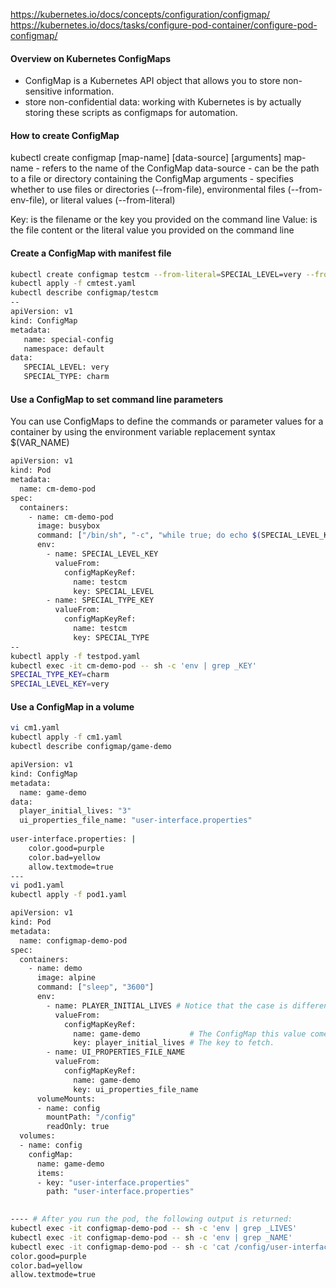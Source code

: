 https://kubernetes.io/docs/concepts/configuration/configmap/
https://kubernetes.io/docs/tasks/configure-pod-container/configure-pod-configmap/


#### Overview on Kubernetes ConfigMaps
- ConfigMap is a Kubernetes API object that allows you to store non-sensitive information.
- store non-confidential data: working with Kubernetes is by actually storing these scripts as configmaps for automation.

#### How to create ConfigMap

kubectl create configmap [map-name] [data-source] [arguments]
map-name - refers to the name of the ConfigMap
data-source - can be the path to a file or directory containing the ConfigMap
arguments - specifies whether to use files or directories (--from-file), environmental files (--from-env-file), or literal values (--from-literal)

Key: is the filename or the key you provided on the command line
Value: is the file content or the literal value you provided on the command line

#### Create a ConfigMap with manifest file

``````sh
kubectl create configmap testcm --from-literal=SPECIAL_LEVEL=very --from-literal=SPECIAL_TYPE=charm --dry-run=client -oyaml > cmtest.yaml
kubectl apply -f cmtest.yaml
kubectl describe configmap/testcm
--
apiVersion: v1
kind: ConfigMap
metadata:
   name: special-config
   namespace: default
data:
   SPECIAL_LEVEL: very
   SPECIAL_TYPE: charm

``````

#### Use a ConfigMap to set command line parameters
You can use ConfigMaps to define the commands or parameter values for a container by using the environment variable replacement syntax $(VAR_NAME)

``````sh
apiVersion: v1
kind: Pod
metadata:
  name: cm-demo-pod
spec:
  containers:
    - name: cm-demo-pod
      image: busybox
      command: ["/bin/sh", "-c", "while true; do echo $(SPECIAL_LEVEL_KEY) $(SPECIAL_TYPE_KEY); sleep 3600 ; done"]
      env:
        - name: SPECIAL_LEVEL_KEY  
          valueFrom:
            configMapKeyRef:
              name: testcm           
              key: SPECIAL_LEVEL
        - name: SPECIAL_TYPE_KEY
          valueFrom:
            configMapKeyRef:
              name: testcm
              key: SPECIAL_TYPE
--
kubectl apply -f testpod.yaml
kubectl exec -it cm-demo-pod -- sh -c 'env | grep _KEY'
SPECIAL_TYPE_KEY=charm
SPECIAL_LEVEL_KEY=very
``````
#### Use a ConfigMap in a volume

``````sh
vi cm1.yaml
kubectl apply -f cm1.yaml
kubectl describe configmap/game-demo

apiVersion: v1
kind: ConfigMap
metadata:
  name: game-demo
data:
  player_initial_lives: "3"
  ui_properties_file_name: "user-interface.properties"
  
user-interface.properties: |
    color.good=purple
    color.bad=yellow
    allow.textmode=true
---
vi pod1.yaml
kubectl apply -f pod1.yaml

apiVersion: v1
kind: Pod
metadata:
  name: configmap-demo-pod
spec:
  containers:
    - name: demo
      image: alpine
      command: ["sleep", "3600"]
      env:
        - name: PLAYER_INITIAL_LIVES # Notice that the case is different here
          valueFrom:
            configMapKeyRef:
              name: game-demo           # The ConfigMap this value comes from.
              key: player_initial_lives # The key to fetch.
        - name: UI_PROPERTIES_FILE_NAME
          valueFrom:
            configMapKeyRef:
              name: game-demo
              key: ui_properties_file_name
      volumeMounts:
      - name: config
        mountPath: "/config"
        readOnly: true
  volumes:
  - name: config
    configMap:
      name: game-demo
      items:
      - key: "user-interface.properties"
        path: "user-interface.properties"
                                       

---- # After you run the pod, the following output is returned:
kubectl exec -it configmap-demo-pod -- sh -c 'env | grep _LIVES'
kubectl exec -it configmap-demo-pod -- sh -c 'env | grep _NAME'
kubectl exec -it configmap-demo-pod -- sh -c 'cat /config/user-interface.properties'
color.good=purple
color.bad=yellow
allow.textmode=true 

``````
